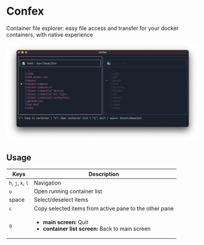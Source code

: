 # Confex

Container file explorer: easy file access and transfer for your docker containers, with native experience

![navigate files in host and containers](assets/1.png)

## Usage

| Keys               | Description                                                                                     |
| ------------------ | ----------------------------------------------------------------------------------------------- |
| `h`, `j`, `k`, `l` | Navigation                                                                                      |
| `o`                | Open running container list                                                                     |
| space              | Select/deselect items                                                                           |
| `c`                | Copy selected items from active pane to the other pane                                          |
| `q`                | <ul><li>**main screen:** Quit </li><li>**container list screen:** Back to main screen</li></ul> |
